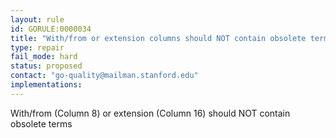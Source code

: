 ```yaml
---
layout: rule
id: GORULE:0000034
title: "With/from or extension columns should NOT contain obsolete terms."
type: repair
fail_mode: hard
status: proposed
contact: "go-quality@mailman.stanford.edu"
implementations:
---
```

With/from (Column 8) or extension (Column 16) should NOT contain obsolete terms

